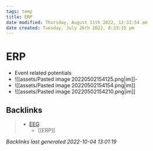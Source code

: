 ```yaml
---
tags: temp
title: ERP
date modified: Thursday, August 11th 2022, 12:32:54 am
date created: Tuesday, July 26th 2022, 8:33:15 pm
---
```


# ERP
- Event related potentials
- ![[assets/Pasted image 20220502154125.png|im]]-
- ![[assets/Pasted image 20220502154154.png|im]]
- ![[assets/Pasted image 20220502154210.png|im]]

## Backlinks

> - [EEG](EEG.md)
>   - [[ERP]]

_Backlinks last generated 2022-10-04 13:01:19_
